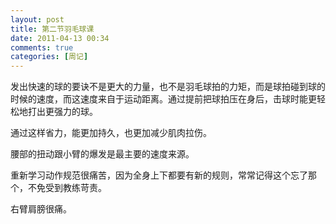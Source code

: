 ```yaml
---
layout: post
title: 第二节羽毛球课
date: 2011-04-13 00:34
comments: true
categories: [周记]
---
```


发出快速的球的要诀不是更大的力量，也不是羽毛球拍的力矩，而是球拍碰到球的时候的速度，而这速度来自于运动距离。通过提前把球拍压在身后，击球时能更轻松地打出更强力的球。

通过这样省力，能更加持久，也更加减少肌肉拉伤。

腰部的扭动跟小臂的爆发是最主要的速度来源。

重新学习动作规范很痛苦，因为全身上下都要有新的规则，常常记得这个忘了那个，不免受到教练苛责。

右臂肩膀很痛。

